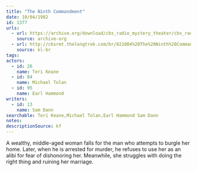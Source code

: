 ```yaml
---
title: "The Ninth Commandment"
date: 10/04/1982
id: 1377
urls: 
  - url: https://archive.org/download/cbs_radio_mystery_theater/cbs_radio_mystery_theater-1351-1399.zip/cbs_radio_mystery_theater-1351-1399%2Fcbsrmt_1377_the_ninth_commandment.mp3
    source: archive-org
  - url: http://cbsrmt.thelongtrek.com/br/821004%20The%20Ninth%20Commandment%20-%20WBBM.mp3
    source: kl-br
tags: 
actors:  
  - id: 26
    name: Teri Keane  
  - id: 84
    name: Michael Tolan  
  - id: 95
    name: Earl Hammond
writers:  
  - id: 13
    name: Sam Dann
searchable: Teri Keane,Michael Tolan,Earl Hammond Sam Dann
notes: 
descriptionSource: kf
---
```

A wealthy, middle-aged woman falls for the man who attempts to burgle her home. Later, when he is arrested for murder, he refuses to use her as an alibi for fear of dishonoring her. Meanwhile, she struggles with doing the right thing and ruining her marriage.